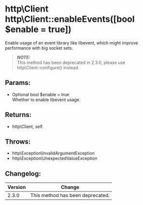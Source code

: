 # http\Client http\Client::enableEvents([bool $enable = true])

Enable usage of an event library like libevent, which might improve performance with big socket sets.

> ***NOTE:***  
> This method has been deprecated in 2.3.0, please use http\Client::configure() instead.

## Params:

* Optional bool $enable = true  
  Whether to enable libevent usage.

## Returns:

* http\Client, self.

## Throws:

* http\Exception\InvalidArgumentException
* http\Exception\UnexpectedValueException

## Changelog:

Version | Change
--------|-------
2.3.0   | This method has been deprecated.
